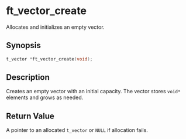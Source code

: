 # ft_vector_create

Allocates and initializes an empty vector.

## Synopsis

```c
t_vector *ft_vector_create(void);
```

## Description

Creates an empty vector with an initial capacity. The vector stores `void*` elements and grows as needed.

## Return Value

A pointer to an allocated `t_vector` or `NULL` if allocation fails.
